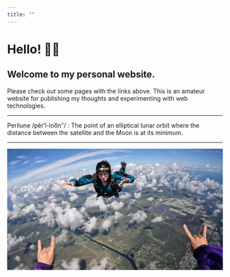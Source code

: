 ```yaml
---
title: ""
---
```



# Hello! 👋🏻

## Welcome to my personal website.

Please check out some pages with the links above. This is an amateur website for publishing my thoughts and experimenting with web technologies.

---

Perilune /pĕr′ĭ-loo͞n″/
: The point of an elliptical lunar orbit where the distance between the satellite and the Moon is at its minimum. 

---

<img alt="Skydiving Photo" style="display: block; margin: auto;" src="/images/cat c2.png">
